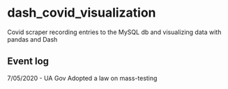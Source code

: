 # dash_covid_visualization
Covid scraper recording entries to the MySQL db and visualizing data with pandas and Dash

## Event log
7/05/2020 - UA Gov Adopted a law on mass-testing
